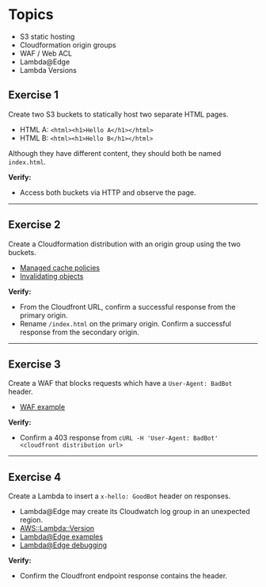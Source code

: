 # Topics
- S3 static hosting
- Cloudformation origin groups
- WAF / Web ACL
- Lambda@Edge
- Lambda Versions

## Exercise 1
Create two S3 buckets to statically host two separate HTML pages. 
- HTML A: `<html><h1>Hello A</h1></html>`
- HTML B: `<html><h1>Hello B</h1></html>`

Although they have different content, they should both be named `index.html`.

**Verify:** 
- Access both buckets via HTTP and observe the page.

---

## Exercise 2
Create a Cloudformation distribution with an origin group using the two buckets.
- [Managed cache policies](https://docs.aws.amazon.com/AmazonCloudFront/latest/DeveloperGuide/using-managed-cache-policies.html#attaching-managed-cache-policies)
- [Invalidating objects](https://docs.aws.amazon.com/AmazonCloudFront/latest/DeveloperGuide/Invalidation.html)

**Verify:** 
- From the Cloudfront URL, confirm a successful response from the primary origin.
- Rename `/index.html` on the primary origin. Confirm a successful response from the secondary origin. 

---

## Exercise 3
Create a WAF that blocks requests which have a `User-Agent: BadBot` header.
- [WAF example](https://docs.aws.amazon.com/waf/latest/developerguide/getting-started.html)

**Verify:**
- Confirm a 403 response from `cURL -H 'User-Agent: BadBot' <cloudfront distribution url>`  

---

## Exercise 4
Create a Lambda to insert a `x-hello: GoodBot` header on responses.
- Lambda@Edge may create its Cloudwatch log group in an unexpected region.
- [AWS::Lambda::Version](https://docs.aws.amazon.com/AWSCloudFormation/latest/UserGuide/aws-resource-lambda-version.html)
- [Lambda@Edge examples](https://docs.aws.amazon.com/AmazonCloudFront/latest/DeveloperGuide/lambda-examples.html)
- [Lambda@Edge debugging](https://docs.aws.amazon.com/AmazonCloudFront/latest/DeveloperGuide/lambda-edge-testing-debugging.html)

**Verify:**
- Confirm the Cloudfront endpoint response contains the header.
